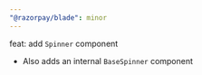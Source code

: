 ```yaml
---
"@razorpay/blade": minor
---
```


feat: add `Spinner` component
- Also adds an internal `BaseSpinner` component
